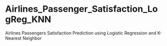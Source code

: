 # Airlines_Passenger_Satisfaction_LogReg_KNN
Airlines Passengers Satisfaction Prediction using Logistic Regression and K-Nearest Neighbor
